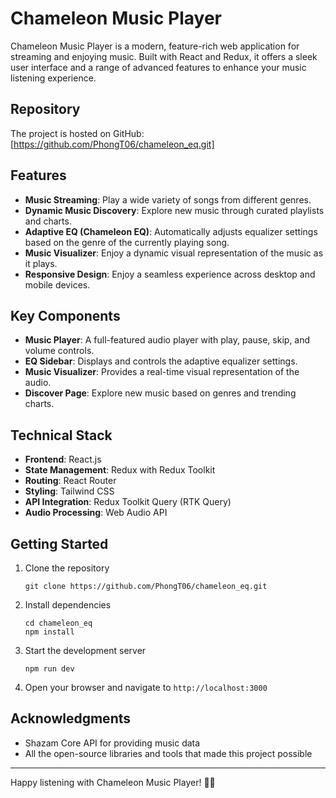 # Chameleon Music Player

Chameleon Music Player is a modern, feature-rich web application for streaming and enjoying music. Built with React and Redux, it offers a sleek user interface and a range of advanced features to enhance your music listening experience.

## Repository

The project is hosted on GitHub:
[https://github.com/PhongT06/chameleon_eq.git]

## Features

- **Music Streaming**: Play a wide variety of songs from different genres.
- **Dynamic Music Discovery**: Explore new music through curated playlists and charts.
- **Adaptive EQ (Chameleon EQ)**: Automatically adjusts equalizer settings based on the genre of the currently playing song.
- **Music Visualizer**: Enjoy a dynamic visual representation of the music as it plays.
- **Responsive Design**: Enjoy a seamless experience across desktop and mobile devices.

## Key Components

- **Music Player**: A full-featured audio player with play, pause, skip, and volume controls.
- **EQ Sidebar**: Displays and controls the adaptive equalizer settings.
- **Music Visualizer**: Provides a real-time visual representation of the audio.
- **Discover Page**: Explore new music based on genres and trending charts.

## Technical Stack

- **Frontend**: React.js
- **State Management**: Redux with Redux Toolkit
- **Routing**: React Router
- **Styling**: Tailwind CSS
- **API Integration**: Redux Toolkit Query (RTK Query)
- **Audio Processing**: Web Audio API

## Getting Started

1. Clone the repository
   ```
   git clone https://github.com/PhongT06/chameleon_eq.git
   ```

2. Install dependencies
   ```
   cd chameleon_eq
   npm install
   ```

3. Start the development server
   ```
   npm run dev
   ```

4. Open your browser and navigate to `http://localhost:3000`


## Acknowledgments

- Shazam Core API for providing music data
- All the open-source libraries and tools that made this project possible

---

Happy listening with Chameleon Music Player! 🎵🦎
